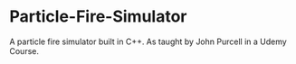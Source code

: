 # Particle-Fire-Simulator

A particle fire simulator built in C++. As taught by John Purcell in a Udemy Course.
